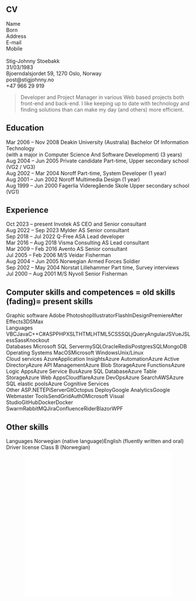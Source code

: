 <article>
<div id="app-cv" class="container">

<div class="personopplysninger row">

<div class="col-sm-2 heading">
    <h1><span class="c">C</span><span class="v">V</span></h1>
</div> 

<div class="col-sm-7 info"><div class="text-right info-left"><div class="items"><span>Name</span></div><div class="items"><span>Born</span></div><div class="items"><span>Address</span></div><div class="items"><span>E-mail</span></div><div class="items"><span>Mobile</span></div></div> <div class="img-outer"><img src="https://s3-us-west-2.amazonaws.com/s.cdpn.io/212695/me-400x400.jpeg" alt=""></div> <div class="text-left info-right"><div class="items"><span>Stig-Johnny Stoebakk</span></div><div class="items"><span>31/03/1983</span></div><div class="items"><span>Bjoerndalsjordet 59, 1270 Oslo, Norway</span></div><div class="items"><span>post@stigjohnny.no</span></div><div class="items"><span>+47 966 29 919</span></div></div></div> <div class="col-sm-3 intro"><blockquote><p>Developer and Project Manager in various Web based projects both front-end and back-end. I like keeping up to date with technology and finding solutions than can make my day (and others) more efficient.</p></blockquote></div></div> <div class="utdannelse data-striped"><h2>Education</h2> <div class="item row"><span class="col-sm-3 mt-2"><span>Mar 2006 – Nov 2008</span></span> <span class="col-sm-4 mt-2">Deakin University (Australia)</span> <span class="col-sm-5 mt-2">Bachelor Of Information Technology <br>(with a major in Computer Science And Software Development) (3 years)</span></div><div class="item row"><span class="col-sm-3 mt-2"><span>Aug 2004 – Jun 2005</span></span> <span class="col-sm-4 mt-2">Private candidate</span> <span class="col-sm-5 mt-2">Part-time, Upper secondary school (VG2 / VG3)</span></div><div class="item row"><span class="col-sm-3 mt-2"><span>Aug 2002 – Mar 2004</span></span> <span class="col-sm-4 mt-2">Noroff</span> <span class="col-sm-5 mt-2">Part-time, System Developer (1 year)</span></div><div class="item row"><span class="col-sm-3 mt-2"><span>Aug 2001 – Jun 2002</span></span> <span class="col-sm-4 mt-2">Noroff</span> <span class="col-sm-5 mt-2">Multimedia Design (1 year)</span></div><div class="item row"><span class="col-sm-3 mt-2"><span>Aug 1999 – Jun 2000</span></span> <span class="col-sm-4 mt-2">Fagerlia Videregående Skole</span> <span class="col-sm-5 mt-2">Upper secondary school (VG1)</span></div></div> <div class="praksis data-striped"><h2>Experience</h2> <div class="item row"><span class="col-sm-3 mt-2"><span>Oct 2023 – present</span></span> <span class="col-sm-4 mt-2">Invotek AS</span> <span class="col-sm-5 mt-2">CEO and Senior consultant</span></div><div class="item row"><span class="col-sm-3 mt-2"><span>Aug 2022 – Sep 2023</span></span> <span class="col-sm-4 mt-2">Mylder AS</span> <span class="col-sm-5 mt-2">Senior consultant</span></div><div class="item row"><span class="col-sm-3 mt-2"><span>Sep 2018 – Jul 2022</span></span> <span class="col-sm-4 mt-2">Q-Free ASA</span> <span class="col-sm-5 mt-2">Lead developer</span></div><div class="item row"><span class="col-sm-3 mt-2"><span>Mar 2016 – Aug 2018</span></span> <span class="col-sm-4 mt-2">Visma Consulting AS</span> <span class="col-sm-5 mt-2">Lead consultant</span></div><div class="item row"><span class="col-sm-3 mt-2"><span>Mar 2009 – Feb 2016</span></span> <span class="col-sm-4 mt-2">Avento AS</span> <span class="col-sm-5 mt-2">Senior consultant</span></div><div class="item row"><span class="col-sm-3 mt-2"><span>Jul 2005 – Feb 2006</span></span> <span class="col-sm-4 mt-2">M/S Veidar</span> <span class="col-sm-5 mt-2">Fisherman</span></div><div class="item row"><span class="col-sm-3 mt-2"><span>Aug 2004 – Jun 2005</span></span> <span class="col-sm-4 mt-2">Norwegian Armed Forces</span> <span class="col-sm-5 mt-2">Soldier</span></div><div class="item row"><span class="col-sm-3 mt-2"><span>Sep 2002 – May 2004</span></span> <span class="col-sm-4 mt-2">Norstat Lillehammer</span> <span class="col-sm-5 mt-2">Part time, Survey interviews</span></div><div class="item row"><span class="col-sm-3 mt-2"><span>Jul 2000 – Aug 2001</span></span> <span class="col-sm-4 mt-2">M/S Nyvoll Senior</span> <span class="col-sm-5 mt-2">Fisherman</span></div></div> <div class="data-striped"><h2>Computer skills and competences <span class="badge badge-pill badge-info fading">= old skills (fading)</span><span class="badge badge-pill badge-info">= present skills</span></h2> <div class="item row"><span class="col-sm-3 mt-2">Graphic software</span> <span class="col-sm-9 mt-2"><span class="badge badge-pill badge-info fading">Adobe Photoshop</span><span class="badge badge-pill badge-info fading">Illustrator</span><span class="badge badge-pill badge-info fading">Flash</span><span class="badge badge-pill badge-info fading">InDesign</span><span class="badge badge-pill badge-info fading">Premiere</span><span class="badge badge-pill badge-info fading">After Effects</span><span class="badge badge-pill badge-info fading">3DSMax</span></span></div><div class="item row"><span class="col-sm-3 mt-2">Languages</span> <span class="col-sm-9 mt-2"><span class="badge badge-pill badge-info fading">VB</span><span class="badge badge-pill badge-info fading">C</span><span class="badge badge-pill badge-info fading">Java</span><span class="badge badge-pill badge-info fading">C++</span><span class="badge badge-pill badge-info">C#</span><span class="badge badge-pill badge-info fading">ASP</span><span class="badge badge-pill badge-info fading">PHP</span><span class="badge badge-pill badge-info fading">XSLT</span><span class="badge badge-pill badge-info">HTML</span><span class="badge badge-pill badge-info">HTML5</span><span class="badge badge-pill badge-info">CSS</span><span class="badge badge-pill badge-info">SQL</span><span class="badge badge-pill badge-info">jQuery</span><span class="badge badge-pill badge-info fading">AngularJS</span><span class="badge badge-pill badge-info">VueJS</span><span class="badge badge-pill badge-info fading">Less</span><span class="badge badge-pill badge-info">Sass</span><span class="badge badge-pill badge-info fading">Knockout</span></span></div><div class="item row"><span class="col-sm-3 mt-2">Databases</span> <span class="col-sm-9 mt-2"><span class="badge badge-pill badge-info">Microsoft SQL Server</span><span class="badge badge-pill badge-info fading">mySQL</span><span class="badge badge-pill badge-info fading">Oracle</span><span class="badge badge-pill badge-info">Redis</span><span class="badge badge-pill badge-info">PostgresSQL</span><span class="badge badge-pill badge-info">MongoDB</span></span></div><div class="item row"><span class="col-sm-3 mt-2">Operating Systems</span> <span class="col-sm-9 mt-2"><span class="badge badge-pill badge-info">MacOS</span><span class="badge badge-pill badge-info">Microsoft Windows</span><span class="badge badge-pill badge-info">Unix/Linux</span></span></div><div class="item row"><span class="col-sm-3 mt-2">Cloud services</span> <span class="col-sm-9 mt-2"><span class="badge badge-pill badge-info">Azure</span><span class="badge badge-pill badge-info">Application Insights</span><span class="badge badge-pill badge-info">Azure Automation</span><span class="badge badge-pill badge-info">Azure Active Directory</span><span class="badge badge-pill badge-info">Azure API Management</span><span class="badge badge-pill badge-info">Azure Blob Storage</span><span class="badge badge-pill badge-info">Azure Functions</span><span class="badge badge-pill badge-info">Azure Logic Apps</span><span class="badge badge-pill badge-info">Azure Service Bus</span><span class="badge badge-pill badge-info">Azure SQL Database</span><span class="badge badge-pill badge-info">Azure Table Storage</span><span class="badge badge-pill badge-info">Azure Web Apps</span><span class="badge badge-pill badge-info">Cloudflare</span><span class="badge badge-pill badge-info">Azure DevOps</span><span class="badge badge-pill badge-info">Azure Search</span><span class="badge badge-pill badge-info fading">AWS</span><span class="badge badge-pill badge-info">Azure SQL elastic pools</span><span class="badge badge-pill badge-info">Azure Cognitive Services</span></span></div><div class="item row"><span class="col-sm-3 mt-2">Other</span> <span class="col-sm-9 mt-2"><span class="badge badge-pill badge-info">ASP.NET</span><span class="badge badge-pill badge-info fading">EPiServer</span><span class="badge badge-pill badge-info">Git</span><span class="badge badge-pill badge-info">Octopus Deploy</span><span class="badge badge-pill badge-info">Google Analytics</span><span class="badge badge-pill badge-info">Google Webmaster Tools</span><span class="badge badge-pill badge-info">SendGrid</span><span class="badge badge-pill badge-info">Auth0</span><span class="badge badge-pill badge-info">Microsoft Visual Studio</span><span class="badge badge-pill badge-info">GitHub</span><span class="badge badge-pill badge-info">Docker</span><span class="badge badge-pill badge-info">Docker Swarm</span><span class="badge badge-pill badge-info">RabbitMQ</span><span class="badge badge-pill badge-info">Jira</span><span class="badge badge-pill badge-info">Confluence</span><span class="badge badge-pill badge-info">Rider</span><span class="badge badge-pill badge-info">Blazor</span><span class="badge badge-pill badge-info">WPF</span></span></div></div> <div class="data-striped"><h2>Other skills</h2> <div class="item row"><span class="col-sm-3 mt-2">Languages</span> <span class="col-sm-9 mt-2"><span class="badge badge-pill badge-info">Norwegian (native language)</span><span class="badge badge-pill badge-info">English (fluently written and oral)</span></span></div><div class="item row"><span class="col-sm-3 mt-2">Driver license</span> <span class="col-sm-9 mt-2"><span class="badge badge-pill badge-info">Class B (Norwegian)</span></span></div></div></div>

<div align="center">
    <img src="example.svg" width="400" height="400" alt="css-in-readme">
</div>

</article>

